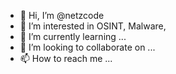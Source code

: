 - 👋 Hi, I’m @netzcode
- 👀 I’m interested in OSINT, Malware, 
- 🌱 I’m currently learning ...
- 💞️ I’m looking to collaborate on ...
- 📫 How to reach me ...

<!---
netzcode/netzcode is a ✨ special ✨ repository because its `README.md` (this file) appears on your GitHub profile.
You can click the Preview link to take a look at your changes.
--->

